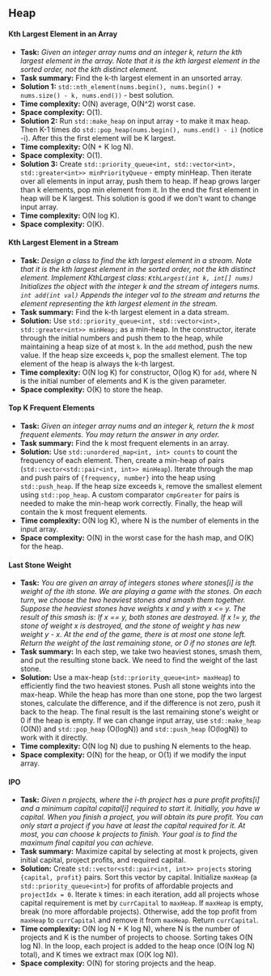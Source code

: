 ## Heap

#### Kth Largest Element in an Array

*   **Task:** *Given an integer array nums and an integer k, return the kth largest element in the array. Note that it is the kth largest element in the sorted order, not the kth distinct element.*
*   **Task summary:** Find the k-th largest element in an unsorted array.
*   **Solution 1:** `std::nth_element(nums.begin(), nums.begin() + nums.size() - k, nums.end())` - best solution.
*   **Time complexity:** O(N) average, O(N^2) worst case.
*   **Space complexity:** O(1).
*   **Solution 2:** Run `std::make_heap` on input array - to make it max heap. Then K-1 times do `std::pop_heap(nums.begin(), nums.end() - i)` (notice -i). After this the first element will be K largest.
*   **Time complexity:** O(N + K log N).
*   **Space complexity:** O(1).
*   **Solution 3:** Create `std::priority_queue<int, std::vector<int>, std::greater<int>> minPriorityQueue` - empty minHeap. Then iterate over all elements in input array, push them to heap. If heap grows larger than k elements, pop min element from it. In the end the first element in heap will be K largest. This solution is good if we don't want to change input array.
*   **Time complexity:** O(N log K).
*   **Space complexity:** O(K).

#### Kth Largest Element in a Stream

*   **Task:** *Design a class to find the kth largest element in a stream. Note that it is the kth largest element in the sorted order, not the kth distinct element. Implement KthLargest class: `KthLargest(int k, int[] nums)` Initializes the object with the integer k and the stream of integers nums. `int add(int val)` Appends the integer val to the stream and returns the element representing the kth largest element in the stream.*
*   **Task summary:** Find the k-th largest element in a data stream.
*   **Solution:** Use `std::priority_queue<int, std::vector<int>, std::greater<int>> minHeap;` as a min-heap. In the constructor, iterate through the initial numbers and push them to the heap, while maintaining a heap size of at most `k`. In the `add` method, push the new value. If the heap size exceeds `k`, pop the smallest element. The top element of the heap is always the k-th largest.
*   **Time complexity:** O(N log K) for constructor, O(log K) for `add`, where N is the initial number of elements and K is the given parameter.
*   **Space complexity:** O(K) to store the heap.

#### Top K Frequent Elements

*   **Task:** *Given an integer array nums and an integer k, return the k most frequent elements. You may return the answer in any order.*
*   **Task summary:** Find the k most frequent elements in an array.
*   **Solution:** Use `std::unordered_map<int, int> counts` to count the frequency of each element. Then, create a min-heap of pairs (`std::vector<std::pair<int, int>> minHeap`). Iterate through the map and push pairs of `{frequency, number}` into the heap using `std::push_heap`. If the heap size exceeds `k`, remove the smallest element using `std::pop_heap`. A custom comparator `cmpGreater` for pairs is needed to make the min-heap work correctly. Finally, the heap will contain the k most frequent elements.
*   **Time complexity:** O(N log K), where N is the number of elements in the input array.
*   **Space complexity:** O(N) in the worst case for the hash map, and O(K) for the heap.

#### Last Stone Weight

*   **Task:** *You are given an array of integers stones where stones[i] is the weight of the ith stone. We are playing a game with the stones. On each turn, we choose the two heaviest stones and smash them together. Suppose the heaviest stones have weights x and y with x <= y. The result of this smash is: If x == y, both stones are destroyed. If x != y, the stone of weight x is destroyed, and the stone of weight y has new weight y - x. At the end of the game, there is at most one stone left. Return the weight of the last remaining stone, or 0 if no stones are left.*
*   **Task summary:** In each step, we take two heaviest stones, smash them, and put the resulting stone back. We need to find the weight of the last stone.
*   **Solution:** Use a max-heap (`std::priority_queue<int> maxHeap`) to efficiently find the two heaviest stones. Push all stone weights into the max-heap. While the heap has more than one stone, pop the two largest stones, calculate the difference, and if the difference is not zero, push it back to the heap. The final result is the last remaining stone's weight or 0 if the heap is empty. If we can change input array, use `std::make_heap` (O(N)) and `std::pop_heap` (O(logN)) and `std::push_heap` (O(logN)) to work with it directly.
*   **Time complexity:** O(N log N) due to pushing N elements to the heap.
*   **Space complexity:** O(N) for the heap, or O(1) if we modify the input array.

#### IPO

*   **Task:** *Given n projects, where the i-th project has a pure profit profits[i] and a minimum capital capital[i] required to start it. Initially, you have w capital. When you finish a project, you will obtain its pure profit. You can only start a project if you have at least the capital required for it. At most, you can choose k projects to finish. Your goal is to find the maximum final capital you can achieve.*
*   **Task summary:** Maximize capital by selecting at most k projects, given initial capital, project profits, and required capital.
*   **Solution:** Create `std::vector<std::pair<int, int>> projects` storing `{capital, profit}` pairs. Sort this vector by capital. Initialize `maxHeap` (a `std::priority_queue<int>`) for profits of affordable projects and `projectIdx = 0`. Iterate `k` times: in each iteration, add all projects whose capital requirement is met by `currCapital` to `maxHeap`. If `maxHeap` is empty, break (no more affordable projects). Otherwise, add the top profit from `maxHeap` to `currCapital` and remove it from `maxHeap`. Return `currCapital`.
*   **Time complexity:** O(N log N + K log N), where N is the number of projects and K is the number of projects to choose. Sorting takes O(N log N). In the loop, each project is added to the heap once (O(N log N) total), and K times we extract max (O(K log N)).
*   **Space complexity:** O(N) for storing projects and the heap.

